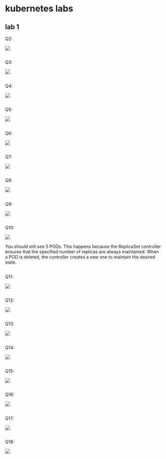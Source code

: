 # kubernetes labs

## lab 1


Q2:

![](vertopal_1f7fd145bda844a698380b2ed47a50c9/media/image1.png)
##
Q3:

![](vertopal_1f7fd145bda844a698380b2ed47a50c9/media/image3.png)
##
Q4:

![](vertopal_1f7fd145bda844a698380b2ed47a50c9/media/image2.png)
##
Q5:

![](vertopal_1f7fd145bda844a698380b2ed47a50c9/media/image6.png)
##
Q6:

![](vertopal_1f7fd145bda844a698380b2ed47a50c9/media/image7.png)
##
Q7:

![](vertopal_1f7fd145bda844a698380b2ed47a50c9/media/image12.png)
##
Q8:

![](vertopal_1f7fd145bda844a698380b2ed47a50c9/media/image4.png)
##
Q9:

![](vertopal_1f7fd145bda844a698380b2ed47a50c9/media/image5.png)
##
Q10:

![](vertopal_1f7fd145bda844a698380b2ed47a50c9/media/image9.png)

You should still see 5 PODs. This happens because the ReplicaSet
controller ensures that the specified number of replicas are always
maintained. When a POD is deleted, the controller creates a new one to
maintain the desired state.
##
Q11:

![](vertopal_1f7fd145bda844a698380b2ed47a50c9/media/image8.png)
##
Q12:

![](vertopal_1f7fd145bda844a698380b2ed47a50c9/media/image13.png)
##
Q13:

![](vertopal_1f7fd145bda844a698380b2ed47a50c9/media/image11.png)
##
Q14:

![](vertopal_1f7fd145bda844a698380b2ed47a50c9/media/image10.png)
##
Q15:

![](vertopal_1f7fd145bda844a698380b2ed47a50c9/media/image16.png)
##
Q16:

![](vertopal_1f7fd145bda844a698380b2ed47a50c9/media/image17.png)
##
Q17:

![](vertopal_1f7fd145bda844a698380b2ed47a50c9/media/image15.png)
##
Q18:

![](vertopal_1f7fd145bda844a698380b2ed47a50c9/media/image14.png)
